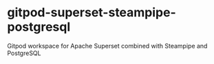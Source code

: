 # gitpod-superset-steampipe-postgresql
Gitpod workspace for Apache Superset combined with Steampipe and PostgreSQL
